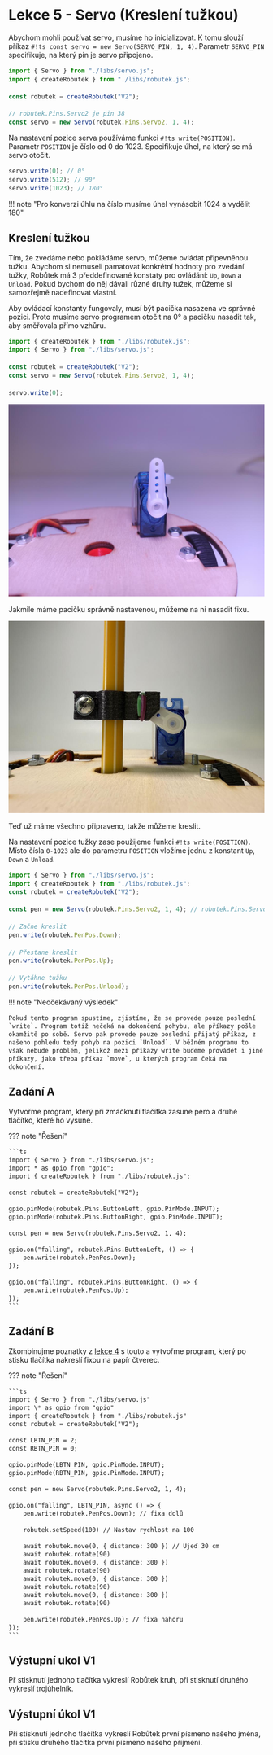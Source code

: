 # Lekce 5 - Servo (Kreslení tužkou)

Abychom mohli používat servo, musíme ho inicializovat. K tomu slouží příkaz `#!ts const servo = new Servo(SERVO_PIN, 1, 4)`. Parametr `SERVO_PIN` specifikuje, na který pin je servo připojeno.

```ts
import { Servo } from "./libs/servo.js";
import { createRobutek } from "./libs/robutek.js";

const robutek = createRobutek("V2");

// robutek.Pins.Servo2 je pin 38
const servo = new Servo(robutek.Pins.Servo2, 1, 4);
```

Na nastavení pozice serva používáme funkci `#!ts write(POSITION)`. Parametr `POSITION` je číslo od 0 do 1023. Specifikuje úhel, na který se má servo otočit.

```ts
servo.write(0); // 0°
servo.write(512); // 90°
servo.write(1023); // 180°
```

!!! note "Pro konverzi úhlu na číslo musíme úhel vynásobit 1024 a vydělit 180"

## Kreslení tužkou

Tím, že zvedáme nebo pokládáme servo, můžeme ovládat připevněnou tužku.
Abychom si nemuseli pamatovat konkrétní hodnoty pro zvedání tužky, Robůtek má 3 předdefinované konstaty pro ovládání: `Up`, `Down` a `Unload`.
Pokud bychom do něj dávali různé druhy tužek, můžeme si samozřejmě nadefinovat vlastní.

Aby ovládací konstanty fungovaly, musí být pacička nasazena ve správné pozici. Proto musíme servo programem otočit na 0° a pacičku nasadit tak, aby směřovala přímo vzhůru.

```ts
import { createRobutek } from "./libs/robutek.js";
import { Servo } from "./libs/servo.js";

const robutek = createRobutek("V2");
const servo = new Servo(robutek.Pins.Servo2, 1, 4);

servo.write(0);
```

![](./assets/servoArmAttached.jpg)

Jakmile máme pacičku správně nastavenou, můžeme na ni nasadit fixu.

![](../../robotAssembly/assets/stage2/IMG-stage2-step14b.jpeg)

Teď už máme všechno připraveno, takže můžeme kreslit.

Na nastavení pozice tužky zase použijeme funkci `#!ts write(POSITION)`. Místo čísla `0-1023` ale do parametru `POSITION` vložíme jednu z konstant `Up`, `Down` a `Unload`.

```ts
import { Servo } from "./libs/servo.js";
import { createRobutek } from "./libs/robutek.js";
const robutek = createRobutek("V2");

const pen = new Servo(robutek.Pins.Servo2, 1, 4); // robutek.Pins.Servo2 je pin 38

// Začne kreslit
pen.write(robutek.PenPos.Down);

// Přestane kreslit
pen.write(robutek.PenPos.Up);

// Vytáhne tužku
pen.write(robutek.PenPos.Unload);
```

!!! note "Neočekávaný výsledek"

    Pokud tento program spustíme, zjistíme, že se provede pouze poslední `write`. Program totiž nečeká na dokončení pohybu, ale příkazy pošle okamžitě po sobě. Servo pak provede pouze poslední přijatý příkaz, z našeho pohledu tedy pohyb na pozici `Unload`. V běžném programu to však nebude problém, jelikož mezi příkazy write budeme provádět i jiné příkazy, jako třeba příkaz `move`, u kterých program čeká na dokončení.

## Zadání A

Vytvořme program, který při zmáčknutí tlačítka zasune pero a druhé tlačítko, které ho vysune.

??? note "Řešení"

    ```ts
    import { Servo } from "./libs/servo.js";
    import * as gpio from "gpio";
    import { createRobutek } from "./libs/robutek.js";

    const robutek = createRobutek("V2");

    gpio.pinMode(robutek.Pins.ButtonLeft, gpio.PinMode.INPUT);
    gpio.pinMode(robutek.Pins.ButtonRight, gpio.PinMode.INPUT);

    const pen = new Servo(robutek.Pins.Servo2, 1, 4);

    gpio.on("falling", robutek.Pins.ButtonLeft, () => {
        pen.write(robutek.PenPos.Down);
    });

    gpio.on("falling", robutek.Pins.ButtonRight, () => {
        pen.write(robutek.PenPos.Up);
    });
    ```

## Zadání B

Zkombinujme poznatky z [lekce 4](../lekce4/index.md) s touto a vytvořme program, který po stisku tlačítka nakreslí fixou na papír čtverec.

??? note "Řešení"

    ```ts
    import { Servo } from "./libs/servo.js"
    import \* as gpio from "gpio"
    import { createRobutek } from "./libs/robutek.js"
    const robutek = createRobutek("V2");

    const LBTN_PIN = 2;
    const RBTN_PIN = 0;

    gpio.pinMode(LBTN_PIN, gpio.PinMode.INPUT);
    gpio.pinMode(RBTN_PIN, gpio.PinMode.INPUT);

    const pen = new Servo(robutek.Pins.Servo2, 1, 4);

    gpio.on("falling", LBTN_PIN, async () => {
        pen.write(robutek.PenPos.Down); // fixa dolů

        robutek.setSpeed(100) // Nastav rychlost na 100

        await robutek.move(0, { distance: 300 }) // Ujeď 30 cm
        await robutek.rotate(90)
        await robutek.move(0, { distance: 300 })
        await robutek.rotate(90)
        await robutek.move(0, { distance: 300 })
        await robutek.rotate(90)
        await robutek.move(0, { distance: 300 })
        await robutek.rotate(90)

        pen.write(robutek.PenPos.Up); // fixa nahoru
    });
    ```

## Výstupní ukol V1

Př stisknutí jednoho tlačítka vykreslí Robůtek kruh, při stisknutí druhého vykreslí trojúhelník.

## Výstupní úkol V1

Při stisknutí jednoho tlačítka vykreslí Robůtek první písmeno našeho jména, při stisku druhého tlačítka první písmeno našeho příjmení.
